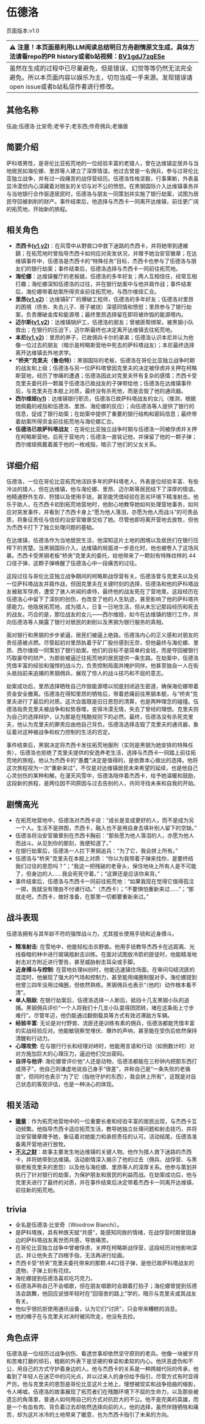 # 伍德洛
页面版本:v1.0
 

| :warning: 注意！本页面是利用LLM阅读总结明日方舟剧情原文生成，具体方法请看repo的PR history或者b站视频：[BV1gdJ7zqESe](https://www.bilibili.com/video/BV1gdJ7zqESe/)         |
|:----------------------------|
| 虽然在生成的过程中已尽量避免，但是错误，幻觉等等仍然无法完全避免。所以本页面内容以娱乐为主，切勿当成一手来源。发现错误请open issue或者b站私信作者进行修改。|



## 其他名称
伍迪;伍德洛·比安奇;老爷子;老东西;传奇佣兵;老循兽
## 简要介绍
萨科塔男性，是哥伦比亚拓荒地的一位经验丰富的老猎人，曾在达维镇定居并与当地居民如海伦娜、里昂等人建立了深厚情谊。他过去曾是一名佣兵，参与过哥伦比亚独立战争，并有过一段痛苦的战俘营经历。伍德洛性格坚毅，行事果断，外表虽显冷漠但内心深藏着对朋友的关切与对不公的愤怒。在黑钢国际介入达维镇事务并与当地银行合作驱逐居民时，伍德洛与朋友一同策划并实施了银行劫案，试图为居民夺回被剥削的财产。事件结束后，他选择与杰西卡一同离开达维镇，前往更广阔的拓荒地，开始新的旅程。
## 相关角色
-   **杰西卡([v1](char_235_jesica.md),[v2](../char_v3/char_235_jesica.md))**：在风雪中从野兽口中救下迷路的杰西卡，并将她带到達維鎮；在拓荒地时曾指导杰西卡如何应对突发状况，并赠予她治安官徽章；在达维镇事件中，伍德洛是杰西卡的“特殊任务”目标，杰西卡也参与了伍德洛与朋友们的银行劫案；事件结束后，伍德洛选择与杰西卡一同前往拓荒地。
-   **海伦娜**：达维镇餐厅的老板娘，伍德洛的多年好友；两人互相信任，经常互相打趣；海伦娜深知伍德洛的过往，并在银行劫案中与他并肩作战；事件结束后，海伦娜带着劫案所得资金前往拓荒地，与西尔维娅汇合。
-   **里昂([v1](extended_char_li_ang.md),[v2](../char_v3/extended_char_li_ang.md))**：达维镇矿厂的爆破工程师，伍德洛的多年好友；伍德洛对里昂的困境（债务、失去儿子、房子被烧）深感同情和愤怒；里昂参与了银行劫案，负责爆破金库和能源塔；最终里昂选择留在即将被炸毁的能源塔内。
-   **迈尔斯([v1](extended_char_mai_er_si.md),[v2](../char_v3/extended_char_mai_er_si.md))**：达维镇锅炉工，伍德洛的朋友；曾被匪帮绑架，被黑钢小队救出；在银行的压迫下，迈尔斯最终也决定离开达维镇去往拓荒地。
-   **本尼([v1](extended_char_ben_ni.md),[v2](../char_v3/extended_char_ben_ni.md))**：里昂的养子，已故佣兵卡尔的弟弟；伍德洛认识本尼并认为他像一位过去的朋友（暗示是柯略斯营地中死去的萨科塔战友）；本尼最终选择离开达维镇去外地求学。
-   **“桥夹”克里夫（鲁伯特）**：黑钢国际的老板，伍德洛在哥伦比亚独立战争时期的战友和上级；伍德洛与另一位萨科塔曾因克里夫的决定被俘虏并关押在柯略斯营地，经历了惨痛的遭遇；伍德洛因此对克里夫怀有复杂的感情；杰西卡受克里夫委托将一颗属于伍德洛已故战友的子弹带给他；伍德洛在达维镇事件后，与克里夫在本舰上对质，最终没有杀死他，而是击毁了他的通讯器。
-   **西尔维娅([v1](extended_char_xi_er_wei_ya.md))**：达维镇银行职员，伍德洛已故萨科塔战友的女儿（推测，根据她佩戴的戒指和伍德洛、里昂、海伦娜的反应）；向伍德洛等人提供了银行的信息，促成了银行劫案；在劫案中提供了重要的银行结构和密码信息；最终带着劫案所得资金前往拓荒地与海伦娜汇合。
-   **伍德洛已故萨科塔战友**：在哥伦比亚独立战争时期与伍德洛一同被俘虏并关押在柯略斯营地，后死于营地内；伍德洛一直铭记他，并保留了他的一颗子弹；西尔维娅佩戴着属于他的一枚戒指，暗示了他们的父女关系。
## 详细介绍
伍德洛，一位在哥伦比亚拓荒地活跃多年的萨科塔老人，外表是位经验丰富、有些冷淡的猎人，但在达维镇，他与海伦娜、里昂、迈尔斯等居民结下了深厚的情谊。他精通野外生存、狩猎以及使用手铳，甚至能凭借经验在恶劣环境下精准射击。他乐于助人，在杰西卡初到拓荒地营地时，他耐心地教导她如何处理营地事务，如何应对突发事件，并看到了杰西卡身上“愿为他人落泪，亦愿为他人而战斗”的可贵品质，将象征责任与信任的治安官徽章交给了她。尽管他即将离开营地去放牧，但他为杰西卡打下了独立处理问题的基础。

在达维镇，伍德洛作为当地居民生活，他深知这片土地的困境以及居民们在银行压榨下的苦楚。当黑钢国际介入，达维镇的局面进一步恶化时，他也被卷入了这场风暴。杰西卡受黑钢老板“桥夹”克里夫的委托，给他带来了一颗刻有特殊纹样的.44口径子弹，这颗子弹唤醒了伍德洛心中一段痛苦的过往。

这段过往与哥伦比亚独立战争期间的柯略斯战俘营有关。伍德洛曾与克里夫以及另一位萨科塔战友并肩作战，但因克里夫在关键时刻的选择，伍德洛和他的萨科塔战友被敌军俘虏，遭受了骇人听闻的虐待，最终他的战友死在了营地里。这段经历在伍德洛心中留下了深刻的创伤，也改变了他的人生轨迹，甚至影响了他的萨科塔共感能力。他隐居拓荒地，成为猎人，日复一日地生活，但从未忘记那段经历和死去的战友。巧合的是，那位战友的女儿——西尔维娅，如今在达维镇的银行工作，并向伍德洛等人揭露了银行对居民的剥削以及黑钢为银行服务的真相。

面对银行和黑钢的步步紧逼，居民们被逼上绝路。伍德洛内心的正义感和对朋友的责任感被点燃。尽管起初对里昂执着于矿厂股份感到无奈，但他最终与海伦娜、里昂、西尔维娅一同策划了银行劫案。他们的目标不是简单的金钱，而是夺回被银行巧取豪夺的财产，为那些被逼迁往拓荒地的居民提供一条生路。在劫案中，伍德洛凭借丰富的经验和强悍的战斗力，负责控制局面并掩护同伴。他甚至独自一人在街头抵挡前来追捕的黑钢佣兵，展现了惊人的战斗技巧和不屈的意志。

劫案成功后，里昂选择牺牲自己炸毁能源塔以彻底封闭逃生密道，确保海伦娜带着资金安全撤离。伍德洛在得知里昂的牺牲后，带着悲痛前往黑钢本舰，与“桥夹”克里夫进行了最后的对质。这次会面既是旧日恩怨的清算，也是两种理念的碰撞。伍德洛指责克里夫被战争和权势吞噬，变得冷漠无情，失去了曾经的理想。克里夫则为自己的选择辩护，认为那是在残酷规则下的必然。最终，伍德洛没有杀死克里夫，他认为克里夫的罪责应由他自己背负。伍德洛选择击毁了克里夫的通讯器，象征着对这种被战争和权力控制的生活的否定。

事件结束后，黑钢决定将杰西卡发往拓荒地服刑（实则是黑钢为她安排的特殊任务），伍德洛也拒绝了克里夫提供的安逸养老生活，选择与杰西卡一同踏上前往拓荒地的旅程。他认为杰西卡的“愚蠢”决定是值得的，是依靠本心做出的选择。他将这次旅程视为一次“重新来过”，不仅是对达维镇居民未来希望的延续，也是他自己心灵创伤的某种和解。在漫天风雪中，伍德洛陪伴着杰西卡，给予她温暖和鼓励，这段新的旅程，是两位因不同原因与过去告别的人，共同寻找未来和自我的开始。
## 剧情高光
- 在拓荒地营地中，伍德洛对杰西卡说：“成长是变成更好的人，而不是成为另一个人。生活不是拼图，杰西卡，融入也不是用自身去填补别人留下的空缺。”
- 伍德洛将治安官徽章别在杰西卡胸前：“那些愿为他人落泪的人，亦愿为他人而战斗。从见到你的那刻，我便知道了。”
- 在银行劫案后，伍德洛一人拦下黑钢追兵：“为了它，我会拼上所有。”
- 伍德洛与“桥夹”克里夫在本舰上对质：“你以为我带着子弹来找你，是要终结我们过往的恩怨吗？”；“我这一把残破的老骨头，保住地块上所有人是不可能了，但身边的人......我会死死守着。”；“这罪还是应该你来背。”
- 事件结束后，伍德洛与杰西卡一同前往拓荒地：“如果我现在觉得它值得孤注一掷，我就没有理由不付诸行动。”（杰西卡）；“不要惧怕重新来过......”；“那就走吧，杰西卡，做好准备，在那里一切都要重新来过。”
## 战斗表现
伍德洛拥有与其年龄不符的强悍战斗力，尤其擅长使用手铳和近身搏斗。
- **精准射击**: 在雪地中，他能轻松击杀野兽。他用手铳教导杰西卡在远距离、光线昏暗的林中进行玻璃瓶射击训练。在面对试图放冷箭的匪徒时，他能精准地射击对方附近进行警告，甚至威胁射击耳朵或手脚。
- **近身搏斗与控制**: 在营地处理纠纷时，他能迅速镇住场面。在审问勾结流匪的混混时，他展现了强大的气场和控制力，甚至能用绳圈制服对手。海伦娜提到他曾三四年没用过绳圈，但依然熟练。黑钢佣兵也表示“（他的）动作根本看不清”。
- **单人阻敌**: 在银行劫案后，伍德洛选择一人断后，抵挡十几支黑钢小队的追捕。黑钢佣兵评价“一个人将我们十几支小队耍得团团转，堵在这条街上寸步难行”。尽管年迈，他仍能通过翻倒载具等方式有效迟滞敌方车辆。
- **经验丰富**: 无论是对付野兽、流匪还是训练有素的佣兵，伍德洛都能凭借丰富的实战经验应对。他能敏锐察觉埋伏、爆炸的声响，甚至能在受伤后依然保持清醒和行动力。
- **心理攻势**: 在与银行行长和经理对峙时，他能用言语和行动（如倒数计时）对对方施加巨大的心理压力，逼迫他们交出密码。
- **自评与他评**: 海伦娜曾评价他“人还是动物，伍德洛都能在三秒钟内把那东西打成筛子”。他自己则谦虚地说自己身手“很差”，并称自己是“一条失败的老循兽”，但同时也表示“为了它（指他守护的东西），我会拼上所有”，这既是对自己状态的客观评估，也是一种决心的体现。
## 相关活动
-   **[徽章](../stories/story_jesca2_set_1.md)**：作为拓荒地营地中的一位重要长者和经验丰富的居民出现，与杰西卡互动频繁。他指导杰西卡适应拓荒生活，教导她独立处理问题和射击技巧，并将治安官徽章赠予她，象征着对她能力和承担责任的认可。活动结尾，伍德洛准备离开营地进行放牧。
-   **[不义之财](../stories/act28side.md)**：故事主要发生地达维镇的关键人物。他作为猎人救下迷路的杰西卡，并将她带到达维镇。活动剧情深入揭示了他的过去（佣兵、战俘营、与黑钢老板克里夫的恩怨）以及他与海伦娜、里昂等人的深厚关系。他参与策划并执行了针对银行的劫案，为保护朋友和居民的利益而战。在劫案成功后，他与克里夫进行了最终的对质，并在事件结束后决定带着杰西卡一同离开达维镇，前往新的拓荒地。
## trivia
- 全名是伍德洛·比安奇（Woodrow Bianchi）。
- 是萨科塔族，具有种族天赋“共感”，能感知同族的情绪，在战俘营时期曾因身边的萨科塔战友离世而共感，导致痛苦。
- 在哥伦比亚独立战争中曾被俘虏，关押在柯略斯战俘营，这段经历对他影响深远，并让他失去了四根手指，无法再进行绘画。
- 杰西卡受“桥夹”克里夫委托带来的那颗.44口径子弹，是他已故萨科塔战友的遗物，子弹上刻有花纹。
- 海伦娜提到伍德洛喜欢吃巧克力。
- 伍德洛声称自己不会唱歌，但在朋友唱歌时会跟着打拍子；海伦娜曾提到伍德洛会跳舞，他回应说很年轻时在“回宿舍的路上”学的，暗示与克里夫或其战友有关。
- 他似乎很抗拒使用通讯设备，认为它们“讨厌”，只会带来糟糕的消息。
- 他的帽子在与克里夫对决时被风吹走，他没有去捡。
## 角色点评
伍德洛是一位经历过战争创伤、看透世事却依然坚守原则的老兵。他像一块被岁月和苦难打磨的顽石，粗粝的外表下是坚硬的脊梁和柔软的内心。他厌恶虚伪和不公，用自己的方式守护着身边的人。他与杰西卡的关系是一种跨越代际的传承，他看到了年轻人在迷茫中的闪光点，并以过来人的身份给予指引，尽管方式有时显得严厉。他与克里夫的恩怨是哥伦比亚这片土地上，理想被现实和战争扭曲的缩影，令人唏嘘。伍德洛的故事展现了拓荒者们在残酷环境下不屈的生命力，以及那些被遗忘的角落里，普通人如何用自己的方式对抗巨大的不公。他不是完美的英雄，而是一个有血有肉、背负着过去却依然选择向前的人，他的选择，虽然伴随牺牲和痛苦，却为这片冰冷的土地带来了暖意，也为杰西卡指引了未来的方向。